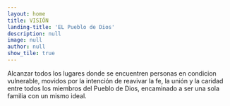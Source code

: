 ```yaml
---
layout: home
title: VISIÓN
landing-title: 'EL Pueblo de Dios'
description: null
image: null
author: null
show_tile: true
---
```


Alcanzar todos los lugares donde se encuentren personas en condicion vulnerable, movidos por la intención de reavivar la fe, la unión y la caridad entre todos los miembros del Pueblo de Dios, encaminado a ser una sola familia con un mismo ideal.
